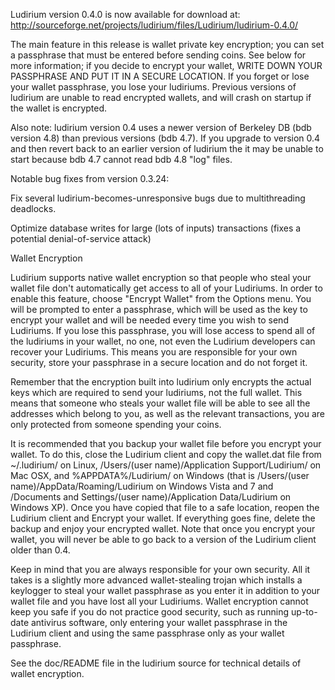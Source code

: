 Ludirium version 0.4.0 is now available for download at:
http://sourceforge.net/projects/ludirium/files/Ludirium/ludirium-0.4.0/

The main feature in this release is wallet private key encryption;
you can set a passphrase that must be entered before sending coins.
See below for more information; if you decide to encrypt your wallet,
WRITE DOWN YOUR PASSPHRASE AND PUT IT IN A SECURE LOCATION. If you
forget or lose your wallet passphrase, you lose your ludiriums.
Previous versions of ludirium are unable to read encrypted wallets,
and will crash on startup if the wallet is encrypted.

Also note: ludirium version 0.4 uses a newer version of Berkeley DB
(bdb version 4.8) than previous versions (bdb 4.7). If you upgrade
to version 0.4 and then revert back to an earlier version of ludirium
the it may be unable to start because bdb 4.7 cannot read bdb 4.8
"log" files.


Notable bug fixes from version 0.3.24:

Fix several ludirium-becomes-unresponsive bugs due to multithreading
deadlocks.

Optimize database writes for large (lots of inputs) transactions
(fixes a potential denial-of-service attack)


Wallet Encryption

Ludirium supports native wallet encryption so that people who steal your
wallet file don't automatically get access to all of your Ludiriums.
In order to enable this feature, choose "Encrypt Wallet" from the
Options menu.  You will be prompted to enter a passphrase, which
will be used as the key to encrypt your wallet and will be needed
every time you wish to send Ludiriums.  If you lose this passphrase,
you will lose access to spend all of the ludiriums in your wallet,
no one, not even the Ludirium developers can recover your Ludiriums.
This means you are responsible for your own security, store your
passphrase in a secure location and do not forget it.

Remember that the encryption built into ludirium only encrypts the
actual keys which are required to send your ludiriums, not the full
wallet.  This means that someone who steals your wallet file will
be able to see all the addresses which belong to you, as well as the
relevant transactions, you are only protected from someone spending
your coins.

It is recommended that you backup your wallet file before you
encrypt your wallet.  To do this, close the Ludirium client and
copy the wallet.dat file from ~/.ludirium/ on Linux, /Users/(user
name)/Application Support/Ludirium/ on Mac OSX, and %APPDATA%/Ludirium/
on Windows (that is /Users/(user name)/AppData/Roaming/Ludirium on
Windows Vista and 7 and /Documents and Settings/(user name)/Application
Data/Ludirium on Windows XP).  Once you have copied that file to a
safe location, reopen the Ludirium client and Encrypt your wallet.
If everything goes fine, delete the backup and enjoy your encrypted
wallet.  Note that once you encrypt your wallet, you will never be
able to go back to a version of the Ludirium client older than 0.4.

Keep in mind that you are always responsible for your own security.
All it takes is a slightly more advanced wallet-stealing trojan which
installs a keylogger to steal your wallet passphrase as you enter it
in addition to your wallet file and you have lost all your Ludiriums.
Wallet encryption cannot keep you safe if you do not practice
good security, such as running up-to-date antivirus software, only
entering your wallet passphrase in the Ludirium client and using the
same passphrase only as your wallet passphrase.

See the doc/README file in the ludirium source for technical details
of wallet encryption.
